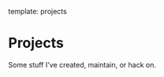 template: projects

# Projects

Some stuff I've created, maintain, or hack on.

<!-- * twitter
* linkedin
* chargify
* gowalla
* plancast
* formstack
* transparency-data
* twitterland
* topsy
* buzzsprout
* chunky-baconfile
* readernaut
* nextstop
* authentic_jobs
* groupon
* fumblr
* presto
* ujs_sort_helper -->